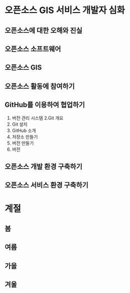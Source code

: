 # 오픈소스 GIS 서비스 개발자 심화

## 오픈소스에 대한 오해와 진실

## 오픈소스 소프트웨어

## 오픈소스 GIS

## 오픈소스 활동에 참여하기

## GitHub를 이용하여 협업하기
1. 버전 관리 시스템
2.Git 개요
3. Git 설치
4. GitHub 소개
5. 저장소 만들기
6. 버전 만들기
7. 버전

## 오픈소스 개발 환경 구축하기

## 오픈소스 서비스 환경 구축하기

# 계절

## 봄
## 여름
## 가을
## 겨울
